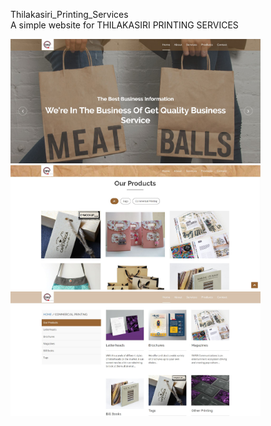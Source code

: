 Thilakasiri_Printing_Services
<br>
A simple website for THILAKASIRI PRINTING SERVICES 
<br>
<p float="left">
  <img src="https://github.com/KasunDissanayake94/Thilakasiri_Printing_Services/blob/master/HomePage.JPG" width="400"/>
  <img src="https://github.com/KasunDissanayake94/Thilakasiri_Printing_Services/blob/master/Products.JPG" width="400"/>
  <img src="https://github.com/KasunDissanayake94/Thilakasiri_Printing_Services/blob/master/Commercial_Printing.JPG" width="400"/>  
</p>

